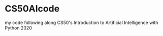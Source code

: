 # CS50AIcode
my code following along CS50's Introduction to Artificial Intelligence with Python 2020
